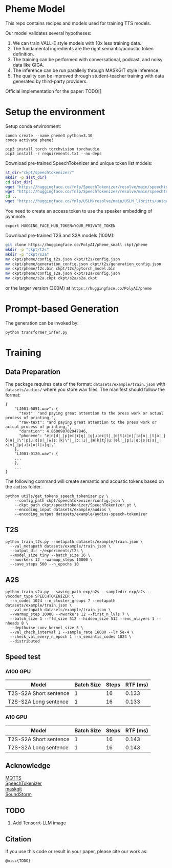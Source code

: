 # Pheme Model
This repo contains recipes and models used for training TTS models.

Our model validates several hypotheses:
1. We can train VALL-E style models with 10x less training data.
2. The fundamental ingredients are the right semantic/acoustic token definition.
3. The training can be performed with conversational, podcast, and noisy data like GIGA.
4. The inference can be run parallelly through MASKGIT style inference.
5. The quality can be improved through student-teacher training with data generated by third-party providers.


Official implementation for the paper: TODO[]

# Setup the environment
Setup conda environment:
``` 
conda create --name pheme3 python=3.10
conda activate pheme3

pip3 install torch torchvision torchaudio
pip3 install -r requirements.txt --no-deps
```

Download pre-trained SpeechTokenizer and unique token list models:
``` bash
st_dir="ckpt/speechtokenizer/"
mkdir -p ${st_dir}
cd ${st_dir}
wget "https://huggingface.co/fnlp/SpeechTokenizer/resolve/main/speechtokenizer_hubert_avg/SpeechTokenizer.pt"
wget "https://huggingface.co/fnlp/SpeechTokenizer/resolve/main/speechtokenizer_hubert_avg/config.json" 
cd ..
wget "https://huggingface.co/fnlp/USLM/resolve/main/USLM_libritts/unique_text_tokens.k2symbols" 
```

You need to create an access token to use the speaker embedding of pyannote.
```
export HUGGING_FACE_HUB_TOKEN=YOUR_PRIVATE_TOKEN
```

Download pre-trained T2S and S2A models (100M):
``` bash
git clone https://huggingface.co/PolyAI/pheme_small ckpt/pheme
mkdir -p "ckpt/t2s"
mkdir -p "ckpt/s2a"
mv ckpt/pheme/config_t2s.json ckpt/t2s/config.json
mv ckpt/pheme/generation_config.json ckpt/t2s/generation_config.json
mv ckpt/pheme/t2s.bin ckpt/t2s/pytorch_model.bin
mv ckpt/pheme/config_s2a.json ckpt/s2a/config.json
mv ckpt/pheme/s2a.ckpt ckpt/s2a/s2a.ckpt
```
or the larger version (300M) at `https://huggingface.co/PolyAI/pheme`

# Prompt-based Generation
The generation can be invoked by:
```
python transformer_infer.py
```
# Training

## Data Preparation
The package requires data of the format: `datasets/example/train.json` with `datasets/audios/` where you store wav files.
The manifest should follow the format:
```
{
    "LJ001-0051.wav": {
      "text": "and paying great attention to the press work or actual process of printing,",
      "raw-text": "and paying great attention to the press work or actual process of printing,",
      "duration": 4.860090702947846,
      "phoneme": "æ|n|d|_|p|eɪ|ɪ|ŋ|_|ɡ|ɹ|eɪ|t|_|ɐ|t|ɛ|n|ʃ|ə|n|_|t|ə|_|ð|ə|_|\"|p|ɹ|ɛ|s|_|w|ɜː|k|\"|_|ɔː|ɹ|_|æ|k|tʃ|uː|əl|_|p|ɹ|ɑː|s|ɛ|s|_|ʌ|v|_|p|ɹ|ɪ|n|t|ɪ|ŋ|,"
    },
    "LJ001-0120.wav": {
    ...
    },
    ...
}

```
The following command will create semantic and acoustic tokens based on the `audios` folder.
```
python utils/get_tokens_speech_tokenizer.py \
    --config_path ckpt/speechtokenizer/config.json \
    --ckpt_path ckpt/speechtokenizer/SpeechTokenizer.pt \
    --encoding_input datasets/example/audios \
    --encoding_output datasets/example/audios-speech-tokenizer
```
## T2S
```
python train_t2s.py --metapath datasets/example/train.json \
  --val_metapath datasets/example/train.json \
  --output_dir ~/experiments/t2s \
  --model_size tiny --batch_size 16 \
  --nworkers 12 --warmup_steps 10000 \
  --save_steps 500 --n_epochs 10
```
## A2S
```
python train_s2a.py --saving_path exp/a2s --sampledir exp/a2s --vocoder_type SPEECHTOKENIZER \
  --n_codes 1024 --n_cluster_groups 7 --metapath datasets/example/train.json \
  --val_metapath datasets/example/train.json \
  --warmup_step 10000 --nworkers 12 --first_n_lvls 7 \
  --batch_size 1 --ffd_size 512 --hidden_size 512 --enc_nlayers 1 --nheads 8 \
  --depthwise_conv_kernel_size 5 \
  --val_check_interval 1 --sample_rate 16000 --lr 5e-4 \
  --check_val_every_n_epoch 1 --n_semantic_codes 1024 \
  --distributed
```

## Speed test
### A100 GPU
| Model                        | Batch Size |  Steps | RTF (ms) |
| --------------------------- | --------- | ----------- | ----------- |
| T2S-S2A Short sentence       | 1         | 16 |                 0.133 |
| T2S-S2A Long sentence        | 1      |  16       |                 0.133 |

### A10 GPU
| Model                        | Batch Size |  Steps | RTF (ms) |
| --------------------------- | --------- | ----------- | ----------- |
| T2S-S2A Short sentence      | 1         | 16      |                 0.143 |
| T2S-S2A Long sentence       | 1           |  16       |                 0.143 |


## Acknowledge
[MQTTS](https://github.com/b04901014/MQTTS)\
[SpeechTokenizer](https://github.com/ZhangXInFD/soundstorm-speechtokenizer)\
[maskgit](https://github.com/google-research/maskgit)\
[SoundStorm](https://github.com/lifeiteng/SoundStorm)

## TODO
1. Add Tensorrt-LLM image

## Citation
If you use this code or result in your paper, please cite our work as:
```Tex
@misc{TODO}
```
